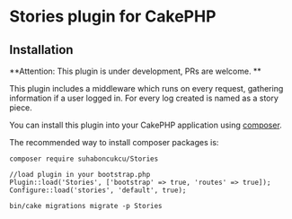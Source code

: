 # Stories plugin for CakePHP

## Installation

**Attention: This plugin is under development, PRs are welcome. **

This plugin includes a middleware which runs on every request, 
gathering information if a user logged in. For every log created is named as a story piece.



You can install this plugin into your CakePHP application using [composer](http://getcomposer.org).

The recommended way to install composer packages is:

```
composer require suhaboncukcu/Stories

//load plugin in your bootstrap.php
Plugin::load('Stories', ['bootstrap' => true, 'routes' => true]);
Configure::load('stories', 'default', true);

bin/cake migrations migrate -p Stories

```

